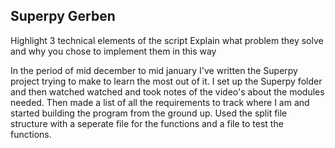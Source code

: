 ## Superpy Gerben 


Highlight 3 technical elements of the script
Explain what problem they solve and why you chose to implement them in this way

In the period of mid december to mid january I've written the Superpy project trying to make to learn the most out of it. I set up the Superpy folder and then watched watched and took notes of the video's about the modules needed. 
Then made a list of all the requirements to track where I am and started building the program from the ground up. 
Used the split file structure with a seperate file for the functions and a file to test the functions.


